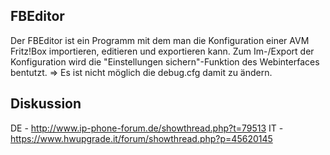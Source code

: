 FBEditor
--------

Der FBEditor ist ein Programm mit dem man die Konfiguration einer AVM Fritz!Box importieren, editieren und exportieren kann.
Zum Im-/Export der Konfiguration wird die "Einstellungen sichern"-Funktion des Webinterfaces bentutzt. => Es ist nicht möglich die debug.cfg damit zu ändern.

Diskussion
----------
DE - http://www.ip-phone-forum.de/showthread.php?t=79513
IT - https://www.hwupgrade.it/forum/showthread.php?p=45620145
